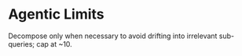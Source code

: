 # Agentic Limits

Decompose only when necessary to avoid drifting into irrelevant sub-queries; cap at ~10.
